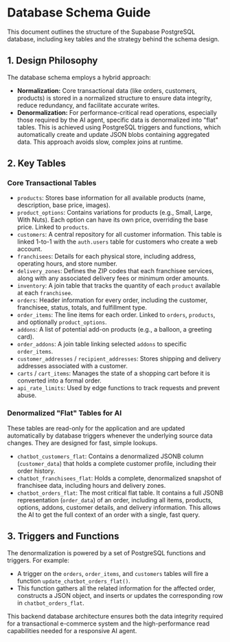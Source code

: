 # Database Schema Guide

This document outlines the structure of the Supabase PostgreSQL database, including key tables and the strategy behind the schema design.

## 1. Design Philosophy

The database schema employs a hybrid approach:

-   **Normalization:** Core transactional data (like orders, customers, products) is stored in a normalized structure to ensure data integrity, reduce redundancy, and facilitate accurate writes.
-   **Denormalization:** For performance-critical read operations, especially those required by the AI agent, specific data is denormalized into "flat" tables. This is achieved using PostgreSQL triggers and functions, which automatically create and update JSON blobs containing aggregated data. This approach avoids slow, complex joins at runtime.

## 2. Key Tables

### Core Transactional Tables

-   `products`: Stores base information for all available products (name, description, base price, images).
-   `product_options`: Contains variations for products (e.g., Small, Large, With Nuts). Each option can have its own price, overriding the base price. Linked to `products`.
-   `customers`: A central repository for all customer information. This table is linked 1-to-1 with the `auth.users` table for customers who create a web account.
-   `franchisees`: Details for each physical store, including address, operating hours, and store number.
-   `delivery_zones`: Defines the ZIP codes that each franchisee services, along with any associated delivery fees or minimum order amounts.
-   `inventory`: A join table that tracks the quantity of each `product` available at each `franchisee`.
-   `orders`: Header information for every order, including the customer, franchisee, status, totals, and fulfillment type.
-   `order_items`: The line items for each order. Linked to `orders`, `products`, and optionally `product_options`.
-   `addons`: A list of potential add-on products (e.g., a balloon, a greeting card).
-   `order_addons`: A join table linking selected `addons` to specific `order_items`.
-   `customer_addresses` / `recipient_addresses`: Stores shipping and delivery addresses associated with a customer.
-   `carts` / `cart_items`: Manages the state of a shopping cart before it is converted into a formal order.
-   `api_rate_limits`: Used by edge functions to track requests and prevent abuse.

### Denormalized "Flat" Tables for AI

These tables are read-only for the application and are updated automatically by database triggers whenever the underlying source data changes. They are designed for fast, simple lookups.

-   `chatbot_customers_flat`: Contains a denormalized JSONB column (`customer_data`) that holds a complete customer profile, including their order history.
-   `chatbot_franchisees_flat`: Holds a complete, denormalized snapshot of franchisee data, including hours and delivery zones.
-   `chatbot_orders_flat`: The most critical flat table. It contains a full JSONB representation (`order_data`) of an order, including all items, products, options, addons, customer details, and delivery information. This allows the AI to get the full context of an order with a single, fast query.

## 3. Triggers and Functions

The denormalization is powered by a set of PostgreSQL functions and triggers. For example:

-   A trigger on the `orders`, `order_items`, and `customers` tables will fire a function `update_chatbot_orders_flat()`.
-   This function gathers all the related information for the affected order, constructs a JSON object, and inserts or updates the corresponding row in `chatbot_orders_flat`.

This backend database architecture ensures both the data integrity required for a transactional e-commerce system and the high-performance read capabilities needed for a responsive AI agent. 